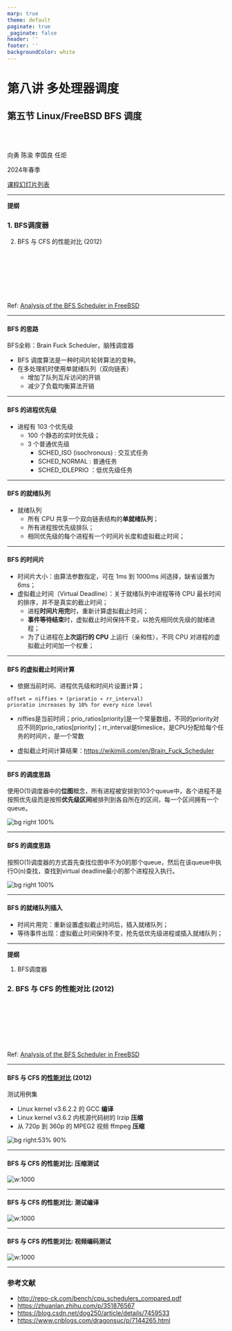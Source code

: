 ```yaml
---
marp: true
theme: default
paginate: true
_paginate: false
header: ''
footer: ''
backgroundColor: white
---
```


<!-- theme: gaia -->
<!-- _class: lead -->

# 第八讲 多处理器调度
## 第五节 Linux/FreeBSD BFS 调度

<br>
<br>

向勇 陈渝 李国良 任炬 

2024年春季

[课程幻灯片列表](https://www.yuque.com/xyong-9fuoz/qczol5/ewvhdy3epbwbkn3n)

---

**提纲**

### 1. BFS调度器
2. BFS 与 CFS 的性能对比 (2012)

<br>
<br>
<br>
<br>
<br>
<br>

Ref: [Analysis of the BFS Scheduler in FreeBSD](http://vellvisher.github.io/papers_reports/doc/BFS_FreeBSD.pdf)

---

#### BFS 的思路
BFS全称：Brain Fuck Scheduler，脑残调度器
- BFS 调度算法是一种时间片轮转算法的变种。
- 在多处理机时使用单就绪队列（双向链表）
  - 增加了队列互斥访问的开销
  - 减少了负载均衡算法开销

---

#### BFS 的进程优先级

- 进程有 103 个优先级
  - 100 个静态的实时优先级；
  - 3 个普通优先级 
      - SCHED_ISO (isochronous) : 交互式任务
      - SCHED_NORMAL  : 普通任务
      - SCHED_IDLEPRIO ：低优先级任务


---

#### BFS 的就绪队列

- 就绪队列
  - 所有 CPU 共享一个双向链表结构的**单就绪队列**；
  - 所有进程按优先级排队；
  - 相同优先级的每个进程有一个时间片长度和虚拟截止时间；

---

#### BFS 的时间片
- 时间片大小：由算法参数指定，可在 1ms 到 1000ms 间选择，缺省设置为 6ms；
- 虚拟截止时间（Virtual Deadline）：关于就绪队列中进程等待 CPU 最长时间的排序，并不是真实的截止时间；
  - 进程**时间片用完**时，重新计算虚拟截止时间；
  - **事件等待结束**时，虚拟截止时间保持不变，以抢先相同优先级的就绪进程；
  - 为了让进程在**上次运行的 CPU** 上运行（亲和性），不同 CPU 对进程的虚拟截止时间加一个权重；


---

#### BFS 的虚拟截止时间计算
- 依据当前时间、进程优先级和时间片设置计算；
```
offset = niffies + (prioratio ∗ rr_interval)
prioratio increases by 10% for every nice level
```
- niffies是当前时间；prio_ratios[priority]是一个常量数组，不同的priority对应不同的prio_ratios[priority]；rr_interval是timeslice，是CPU分配给每个任务的时间片，是一个常数

- 虚拟截止时间计算结果：https://wikimili.com/en/Brain_Fuck_Scheduler


---

#### BFS 的调度思路
使用O(1)调度器中的**位图**概念，所有进程被安排到103个queue中，各个进程不是按照优先级而是按照**优先级区间**被排列到各自所在的区间，每一个区间拥有一个queue。
<!-- https://www.cnblogs.com/dragonsuc/p/7144265.html -->
![bg right 100%](figs/bfs.png)


---

#### BFS 的调度思路
按照O(1)调度器的方式首先查找位图中不为0的那个queue，然后在该queue中执行O(n)查找，查找到virtual deadline最小的那个进程投入执行。

![bg right 100%](figs/bfs.png)

---

#### BFS 的就绪队列插入

- 时间片用完：重新设置虚拟截止时间后，插入就绪队列；
- 等待事件出现：虚拟截止时间保持不变，抢先低优先级进程或插入就绪队列；

---

**提纲**

1. BFS调度器
### 2. BFS 与 CFS 的性能对比 (2012)

<br>
<br>
<br>
<br>
<br>
<br>

Ref: [Analysis of the BFS Scheduler in FreeBSD](http://vellvisher.github.io/papers_reports/doc/BFS_FreeBSD.pdf)

---

#### BFS 与 CFS 的[性能对比](http://repo-ck.com/bench/cpu_schedulers_compared.pdf) (2012)
测试用例集
- Linux kernel v3.6.2.2 的 GCC **编译**
- Linux kernel v3.6.2 内核源代码树的 lrzip **压缩**
- 从 720p 到 360p 的 MPEG2 视频 ffmpeg **压缩**

![bg right:53% 90%](figs/test-machines.png)

---

#### BFS 与 CFS 的性能对比: 压缩测试
![w:1000](figs/compression-test.png)

---

#### BFS 与 CFS 的性能对比: 测试编译
![w:1000](figs/make-test.png)

---

#### BFS 与 CFS 的性能对比: 视频编码测试
![w:1000](figs/video-test.png)

---

### 参考文献
- http://repo-ck.com/bench/cpu_schedulers_compared.pdf
- https://zhuanlan.zhihu.com/p/351876567
- https://blog.csdn.net/dog250/article/details/7459533
- https://www.cnblogs.com/dragonsuc/p/7144265.html